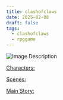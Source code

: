 ```yaml
---
title: clashofclaws
date: 2025-02-08
draft: false
tags:
  - clashofclaws
  - rpggame
---
```

![Image Description](Pasted%20image%2020250208085002.png)

[Characters:](Characters.md)

[Scenes:](Scenes.md)

[Main Story:](Main%20Story.md)